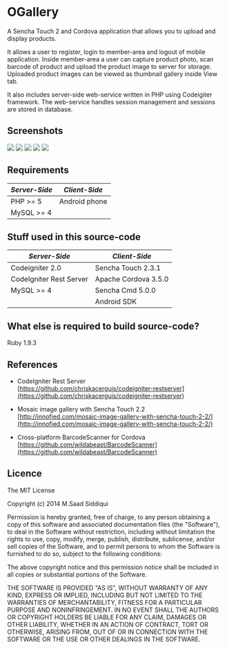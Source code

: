 # OGallery

A Sencha Touch 2 and Cordova application that allows you to upload and display products.

It allows a user to register, login to member-area and logout of mobile application. Inside member-area a user can capture product photo, scan barcode of product and upload the product image to server for storage. Uploaded product images can be viewed as thumbnail gallery inside View tab.

It also includes server-side web-service written in PHP using Codeigiter framework. The web-service handles session management and sessions are stored in database.

## Screenshots

<img src="https://raw.githubusercontent.com/msaads/ogallery/master/screenshots/SC20140714-235447.png">
<img src="https://raw.githubusercontent.com/msaads/ogallery/master/screenshots/SC20140714-235454.png">
<img src="https://raw.githubusercontent.com/msaads/ogallery/master/screenshots/SC20140714-235530.png">
<img src="https://raw.githubusercontent.com/msaads/ogallery/master/screenshots/SC20140714-235916.png">
<img src="https://raw.githubusercontent.com/msaads/ogallery/master/screenshots/SC20140715-000342.png">

## Requirements

| *Server-Side*          | *Client-Side*                | 
| ---------------------- | ---------------------------- |
| PHP >= 5               | Android phone                |
| MySQL >= 4             |                              |

## Stuff used in this source-code

| *Server-Side*          | *Client-Side*                | 
| ---------------------- | ---------------------------- |
| Codeigniter 2.0        | Sencha Touch 2.3.1           |
| CodeIgniter Rest Server| Apache Cordova 3.5.0         |
| MySQL >= 4             | Sencha Cmd 5.0.0             |
|                        | Android SDK                  |

## What else is required to build source-code?

Ruby 1.9.3

## References

- CodeIgniter Rest Server<br/>
[https://github.com/chriskacerguis/codeigniter-restserver](https://github.com/chriskacerguis/codeigniter-restserver)

- Mosaic image gallery with Sencha Touch 2.2<br/>
[http://innofied.com/mosaic-image-gallery-with-sencha-touch-2-2/](http://innofied.com/mosaic-image-gallery-with-sencha-touch-2-2/)

- Cross-platform BarcodeScanner for Cordova<br/>
[https://github.com/wildabeast/BarcodeScanner](https://github.com/wildabeast/BarcodeScanner)

## Licence

The MIT License

Copyright (c) 2014 M.Saad Siddiqui

Permission is hereby granted, free of charge, to any person obtaining a copy of this software and associated documentation files (the "Software"), to deal in the Software without restriction, including without limitation the rights to use, copy, modify, merge, publish, distribute, sublicense, and/or sell copies of the Software, and to permit persons to whom the Software is furnished to do so, subject to the following conditions:

The above copyright notice and this permission notice shall be included in all copies or substantial portions of the Software.

THE SOFTWARE IS PROVIDED "AS IS", WITHOUT WARRANTY OF ANY KIND, EXPRESS OR IMPLIED, INCLUDING BUT NOT LIMITED TO THE WARRANTIES OF MERCHANTABILITY, FITNESS FOR A PARTICULAR PURPOSE AND NONINFRINGEMENT. IN NO EVENT SHALL THE AUTHORS OR COPYRIGHT HOLDERS BE LIABLE FOR ANY CLAIM, DAMAGES OR OTHER LIABILITY, WHETHER IN AN ACTION OF CONTRACT, TORT OR OTHERWISE, ARISING FROM, OUT OF OR IN CONNECTION WITH THE SOFTWARE OR THE USE OR OTHER DEALINGS IN THE SOFTWARE.
